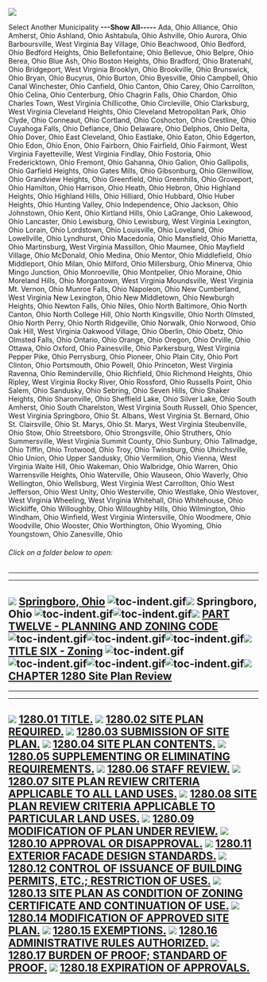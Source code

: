 [![](lpext51e7.bmp?f=images&fn=whdHelp.bmp&2.0)](http://www.conwaygreene.com/WHDHelp/index.htm)

Select Another Municipality **---Show All-----** Ada, Ohio Alliance,
Ohio Amherst, Ohio Ashland, Ohio Ashtabula, Ohio Ashville, Ohio Aurora,
Ohio Barboursville, West Virginia Bay Village, Ohio Beachwood, Ohio
Bedford, Ohio Bedford Heights, Ohio Bellefontaine, Ohio Bellevue, Ohio
Belpre, Ohio Berea, Ohio Blue Ash, Ohio Boston Heights, Ohio Bradford,
Ohio Bratenahl, Ohio Bridgeport, West Virginia Brooklyn, Ohio
Brookville, Ohio Brunswick, Ohio Bryan, Ohio Bucyrus, Ohio Burton, Ohio
Byesville, Ohio Campbell, Ohio Canal Winchester, Ohio Canfield, Ohio
Canton, Ohio Carey, Ohio Carrollton, Ohio Celina, Ohio Centerburg, Ohio
Chagrin Falls, Ohio Chardon, Ohio Charles Town, West Virginia
Chillicothe, Ohio Circleville, Ohio Clarksburg, West Virginia Cleveland
Heights, Ohio Cleveland Metropolitan Park, Ohio Clyde, Ohio Conneaut,
Ohio Cortland, Ohio Coshocton, Ohio Crestline, Ohio Cuyahoga Falls, Ohio
Defiance, Ohio Delaware, Ohio Delphos, Ohio Delta, Ohio Dover, Ohio East
Cleveland, Ohio Eastlake, Ohio Eaton, Ohio Edgerton, Ohio Edon, Ohio
Enon, Ohio Fairborn, Ohio Fairfield, Ohio Fairmont, West Virginia
Fayetteville, West Virginia Findlay, Ohio Fostoria, Ohio Fredericktown,
Ohio Fremont, Ohio Gahanna, Ohio Galion, Ohio Gallipolis, Ohio Garfield
Heights, Ohio Gates Mills, Ohio Gibsonburg, Ohio Glenwillow, Ohio
Grandview Heights, Ohio Greenfield, Ohio Greenhills, Ohio Groveport,
Ohio Hamilton, Ohio Harrison, Ohio Heath, Ohio Hebron, Ohio Highland
Heights, Ohio Highland Hills, Ohio Hilliard, Ohio Hubbard, Ohio Huber
Heights, Ohio Hunting Valley, Ohio Independence, Ohio Jackson, Ohio
Johnstown, Ohio Kent, Ohio Kirtland Hills, Ohio LaGrange, Ohio Lakewood,
Ohio Lancaster, Ohio Lewisburg, Ohio Lewisburg, West Virginia Lexington,
Ohio Lorain, Ohio Lordstown, Ohio Louisville, Ohio Loveland, Ohio
Lowellville, Ohio Lyndhurst, Ohio Macedonia, Ohio Mansfield, Ohio
Marietta, Ohio Martinsburg, West Virginia Massillon, Ohio Maumee, Ohio
Mayfield Village, Ohio McDonald, Ohio Medina, Ohio Mentor, Ohio
Middlefield, Ohio Middleport, Ohio Milan, Ohio Milford, Ohio
Millersburg, Ohio Minerva, Ohio Mingo Junction, Ohio Monroeville, Ohio
Montpelier, Ohio Moraine, Ohio Moreland Hills, Ohio Morgantown, West
Virginia Moundsville, West Virginia Mt. Vernon, Ohio Munroe Falls, Ohio
Napoleon, Ohio New Cumberland, West Virginia New Lexington, Ohio New
Middletown, Ohio Newburgh Heights, Ohio Newton Falls, Ohio Niles, Ohio
North Baltimore, Ohio North Canton, Ohio North College Hill, Ohio North
Kingsville, Ohio North Olmsted, Ohio North Perry, Ohio North Ridgeville,
Ohio Norwalk, Ohio Norwood, Ohio Oak Hill, West Virginia Oakwood
Village, Ohio Oberlin, Ohio Obetz, Ohio Olmsted Falls, Ohio Ontario,
Ohio Orange, Ohio Oregon, Ohio Orville, Ohio Ottawa, Ohio Oxford, Ohio
Painesville, Ohio Parkersburg, West Virginia Pepper Pike, Ohio
Perrysburg, Ohio Pioneer, Ohio Plain City, Ohio Port Clinton, Ohio
Portsmouth, Ohio Powell, Ohio Princeton, West Virginia Ravenna, Ohio
Reminderville, Ohio Richfield, Ohio Richmond Heights, Ohio Ripley, West
Virginia Rocky River, Ohio Rossford, Ohio Russells Point, Ohio Salem,
Ohio Sandusky, Ohio Sebring, Ohio Seven Hills, Ohio Shaker Heights, Ohio
Sharonville, Ohio Sheffield Lake, Ohio Silver Lake, Ohio South Amherst,
Ohio South Charelston, West Virginia South Russell, Ohio Spencer, West
Virginia Springboro, Ohio St. Albans, West Virginia St. Bernard, Ohio
St. Clairsville, Ohio St. Marys, Ohio St. Marys, West Virginia
Steubenville, Ohio Stow, Ohio Streetsboro, Ohio Strongsville, Ohio
Struthers, Ohio Summersville, West Virginia Summit County, Ohio Sunbury,
Ohio Tallmadge, Ohio Tiffin, Ohio Trotwood, Ohio Troy, Ohio Twinsburg,
Ohio Uhrichsville, Ohio Union, Ohio Upper Sandusky, Ohio Vermilion, Ohio
Vienna, West Virginia Waite Hill, Ohio Wakeman, Ohio Walbridge, Ohio
Warren, Ohio Warrensville Heights, Ohio Waterville, Ohio Wauseon, Ohio
Waverly, Ohio Wellington, Ohio Wellsburg, West Virginia West Carrollton,
Ohio West Jefferson, Ohio West Unity, Ohio Westerville, Ohio Westlake,
Ohio Westover, West Virginia Wheeling, West Virginia Whitehall, Ohio
Whitehouse, Ohio Wickliffe, Ohio Willoughby, Ohio Willoughby Hills, Ohio
Wilmington, Ohio Windham, Ohio Winfield, West Virginia Wintersville,
Ohio Woodmere, Ohio Woodville, Ohio Wooster, Ohio Worthington, Ohio
Wyoming, Ohio Youngstown, Ohio Zanesville, Ohio

###### Click on a folder below to open:

* * * * *

  -----------------------------------------------------------------------------------------------------------------------------------------------------------------------------------------------------------------------------------------------------------------------------------------------------------------------------------------------------------------------------------------------------------------------------------------------------------------------------------------------------------------
  [![](lpext0b6d.gif?f=images&fn=toc-expand.gif&2.0)](lpextf892.html?f=templates&fn=tools-contents.htm&cp=%2F&2.0) [Springboro, Ohio](lpext/indexee20.html?fn=document-frame.htm&f=templates&2.0)
  ![toc-indent.gif](lpextb702.gif?f=images&fn=toc-indent.gif&2.0)[![](lpext0b6d.gif?f=images&fn=toc-expand.gif&2.0)](lpextda37.html?f=templates&fn=tools-contents.htm&cp=Springboro&2.0) Springboro, Ohio
  ![toc-indent.gif](lpextb702.gif?f=images&fn=toc-indent.gif&2.0)![toc-indent.gif](lpextb702.gif?f=images&fn=toc-indent.gif&2.0)[![](lpext0b6d.gif?f=images&fn=toc-expand.gif&2.0)](lpext66e7.html?f=templates&fn=tools-contents.htm&cp=Springboro%2F465b&2.0) [PART TWELVE - PLANNING AND ZONING CODE](lpext/Springboro/465ba412.html?fn=document-frame.htm&f=templates&2.0)
  ![toc-indent.gif](lpextb702.gif?f=images&fn=toc-indent.gif&2.0)![toc-indent.gif](lpextb702.gif?f=images&fn=toc-indent.gif&2.0)![toc-indent.gif](lpextb702.gif?f=images&fn=toc-indent.gif&2.0)[![](lpext0b6d.gif?f=images&fn=toc-expand.gif&2.0)](lpext86b0.html?f=templates&fn=tools-contents.htm&cp=Springboro%2F465b%2F4c61&2.0) [TITLE SIX - Zoning](lpext/Springboro/465b/4c61a412.html?fn=document-frame.htm&f=templates&2.0)
  ![toc-indent.gif](lpextb702.gif?f=images&fn=toc-indent.gif&2.0)![toc-indent.gif](lpextb702.gif?f=images&fn=toc-indent.gif&2.0)![toc-indent.gif](lpextb702.gif?f=images&fn=toc-indent.gif&2.0)![toc-indent.gif](lpextb702.gif?f=images&fn=toc-indent.gif&2.0)[![](lpext0b6d.gif?f=images&fn=toc-expand.gif&2.0)](lpext/Springboro/465b/4c61/54f1a412.html?fn=document-frame.htm&f=templates&2.0) [CHAPTER 1280 Site Plan Review](lpext/Springboro/465b/4c61/54f1a412.html?fn=document-frame.htm&f=templates&2.0)
  -----------------------------------------------------------------------------------------------------------------------------------------------------------------------------------------------------------------------------------------------------------------------------------------------------------------------------------------------------------------------------------------------------------------------------------------------------------------------------------------------------------------

* * * * *

  -------------------------------------------------------------------------------------------------------------------------------------------------------------------------------------------------------------------------------------------------------------------------------------------------------------
  [![](lpextdb7c.gif?f=images&fn=toc-leaf.gif&2.0)](lpext/Springboro/465b/4c61/54f1/550ca412.html?fn=document-frame.htm&f=templates&2.0) [1280.01 TITLE.](lpext/Springboro/465b/4c61/54f1/550ca412.html?fn=document-frame.htm&f=templates&2.0)
  [![](lpextdb7c.gif?f=images&fn=toc-leaf.gif&2.0)](lpext/Springboro/465b/4c61/54f1/5510a412.html?fn=document-frame.htm&f=templates&2.0) [1280.02 SITE PLAN REQUIRED.](lpext/Springboro/465b/4c61/54f1/5510a412.html?fn=document-frame.htm&f=templates&2.0)
  [![](lpextdb7c.gif?f=images&fn=toc-leaf.gif&2.0)](lpext/Springboro/465b/4c61/54f1/5515a412.html?fn=document-frame.htm&f=templates&2.0) [1280.03 SUBMISSION OF SITE PLAN.](lpext/Springboro/465b/4c61/54f1/5515a412.html?fn=document-frame.htm&f=templates&2.0)
  [![](lpextdb7c.gif?f=images&fn=toc-leaf.gif&2.0)](lpext/Springboro/465b/4c61/54f1/5521a412.html?fn=document-frame.htm&f=templates&2.0) [1280.04 SITE PLAN CONTENTS.](lpext/Springboro/465b/4c61/54f1/5521a412.html?fn=document-frame.htm&f=templates&2.0)
  [![](lpextdb7c.gif?f=images&fn=toc-leaf.gif&2.0)](lpext/Springboro/465b/4c61/54f1/553ba412.html?fn=document-frame.htm&f=templates&2.0) [1280.05 SUPPLEMENTING OR ELIMINATING REQUIREMENTS.](lpext/Springboro/465b/4c61/54f1/553ba412.html?fn=document-frame.htm&f=templates&2.0)
  [![](lpextdb7c.gif?f=images&fn=toc-leaf.gif&2.0)](lpext/Springboro/465b/4c61/54f1/5545a412.html?fn=document-frame.htm&f=templates&2.0) [1280.06 STAFF REVIEW.](lpext/Springboro/465b/4c61/54f1/5545a412.html?fn=document-frame.htm&f=templates&2.0)
  [![](lpextdb7c.gif?f=images&fn=toc-leaf.gif&2.0)](lpext/Springboro/465b/4c61/54f1/554ba412.html?fn=document-frame.htm&f=templates&2.0) [1280.07 SITE PLAN REVIEW CRITERIA APPLICABLE TO ALL LAND USES.](lpext/Springboro/465b/4c61/54f1/554ba412.html?fn=document-frame.htm&f=templates&2.0)
  [![](lpextdb7c.gif?f=images&fn=toc-leaf.gif&2.0)](lpext/Springboro/465b/4c61/54f1/5559a412.html?fn=document-frame.htm&f=templates&2.0) [1280.08 SITE PLAN REVIEW CRITERIA APPLICABLE TO PARTICULAR LAND USES.](lpext/Springboro/465b/4c61/54f1/5559a412.html?fn=document-frame.htm&f=templates&2.0)
  [![](lpextdb7c.gif?f=images&fn=toc-leaf.gif&2.0)](lpext/Springboro/465b/4c61/54f1/5596a412.html?fn=document-frame.htm&f=templates&2.0) [1280.09 MODIFICATION OF PLAN UNDER REVIEW.](lpext/Springboro/465b/4c61/54f1/5596a412.html?fn=document-frame.htm&f=templates&2.0)
  [![](lpextdb7c.gif?f=images&fn=toc-leaf.gif&2.0)](lpext/Springboro/465b/4c61/54f1/559da412.html?fn=document-frame.htm&f=templates&2.0) [1280.10 APPROVAL OR DISAPPROVAL.](lpext/Springboro/465b/4c61/54f1/559da412.html?fn=document-frame.htm&f=templates&2.0)
  [![](lpextdb7c.gif?f=images&fn=toc-leaf.gif&2.0)](lpext/Springboro/465b/4c61/54f1/55a6a412.html?fn=document-frame.htm&f=templates&2.0) [1280.11 EXTERIOR FACADE DESIGN STANDARDS.](lpext/Springboro/465b/4c61/54f1/55a6a412.html?fn=document-frame.htm&f=templates&2.0)
  [![](lpextdb7c.gif?f=images&fn=toc-leaf.gif&2.0)](lpext/Springboro/465b/4c61/54f1/55aaa412.html?fn=document-frame.htm&f=templates&2.0) [1280.12 CONTROL OF ISSUANCE OF BUILDING PERMITS, ETC.; RESTRICTION OF USES.](lpext/Springboro/465b/4c61/54f1/55aaa412.html?fn=document-frame.htm&f=templates&2.0)
  [![](lpextdb7c.gif?f=images&fn=toc-leaf.gif&2.0)](lpext/Springboro/465b/4c61/54f1/55aea412.html?fn=document-frame.htm&f=templates&2.0) [1280.13 SITE PLAN AS CONDITION OF ZONING CERTIFICATE AND CONTINUATION OF USE.](lpext/Springboro/465b/4c61/54f1/55aea412.html?fn=document-frame.htm&f=templates&2.0)
  [![](lpextdb7c.gif?f=images&fn=toc-leaf.gif&2.0)](lpext/Springboro/465b/4c61/54f1/55b2a412.html?fn=document-frame.htm&f=templates&2.0) [1280.14 MODIFICATION OF APPROVED SITE PLAN.](lpext/Springboro/465b/4c61/54f1/55b2a412.html?fn=document-frame.htm&f=templates&2.0)
  [![](lpextdb7c.gif?f=images&fn=toc-leaf.gif&2.0)](lpext/Springboro/465b/4c61/54f1/55b6a412.html?fn=document-frame.htm&f=templates&2.0) [1280.15 EXEMPTIONS.](lpext/Springboro/465b/4c61/54f1/55b6a412.html?fn=document-frame.htm&f=templates&2.0)
  [![](lpextdb7c.gif?f=images&fn=toc-leaf.gif&2.0)](lpext/Springboro/465b/4c61/54f1/55c6a412.html?fn=document-frame.htm&f=templates&2.0) [1280.16 ADMINISTRATIVE RULES AUTHORIZED.](lpext/Springboro/465b/4c61/54f1/55c6a412.html?fn=document-frame.htm&f=templates&2.0)
  [![](lpextdb7c.gif?f=images&fn=toc-leaf.gif&2.0)](lpext/Springboro/465b/4c61/54f1/55caa412.html?fn=document-frame.htm&f=templates&2.0) [1280.17 BURDEN OF PROOF; STANDARD OF PROOF.](lpext/Springboro/465b/4c61/54f1/55caa412.html?fn=document-frame.htm&f=templates&2.0)
  [![](lpextdb7c.gif?f=images&fn=toc-leaf.gif&2.0)](lpext/Springboro/465b/4c61/54f1/55cea412.html?fn=document-frame.htm&f=templates&2.0) [1280.18 EXPIRATION OF APPROVALS.](lpext/Springboro/465b/4c61/54f1/55cea412.html?fn=document-frame.htm&f=templates&2.0)
  -------------------------------------------------------------------------------------------------------------------------------------------------------------------------------------------------------------------------------------------------------------------------------------------------------------


